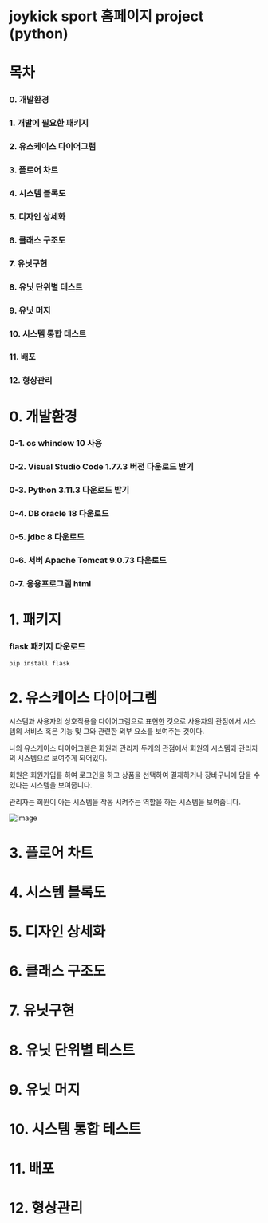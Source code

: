 # joykick sport 홈페이지 project (python)

# 목차
### 0. 개발환경
### 1. 개발에 필요한 패키지
### 2. 유스케이스 다이어그램
### 3. 플로어 차트
### 4. 시스템 블록도
### 5. 디자인 상세화
### 6. 클래스 구조도
### 7. 유닛구현
### 8. 유닛 단위별 테스트
### 9. 유닛 머지
### 10. 시스템 통합 테스트
### 11. 배포
### 12. 형상관리

# 0. 개발환경
### 0-1. os whindow 10 사용
### 0-2. Visual Studio Code 1.77.3 버전 다운로드 받기
### 0-3. Python 3.11.3 다운로드 받기
### 0-4. DB oracle 18 다운로드
### 0-5. jdbc 8 다운로드
### 0-6. 서버 Apache Tomcat 9.0.73 다운로드
### 0-7. 응용프로그램 html 

# 1. 패키지
### flask 패키지 다운로드
```
pip install flask
```
# 2. 유스케이스 다이어그렘

시스템과 사용자의 상호작용을 다이어그램으로 표현한 것으로 사용자의 관점에서 시스템의 서비스 혹은 기능 및 그와 관련한 외부 요소를 보여주는 것이다.

나의 유스케이스 다이어그렘은 회원과 관리자 두개의 관점에서 회원의 시스템과 관리자의 시스템으로 보여주게 되어있다.

회원은 회원가입를 하여 로그인을 하고 상품을 선택하여 결재하거나 장바구니에 담을 수 있다는 시스템을 보여줍니다.

관리자는 회원이 아는 시스템을 작동 시켜주는 역할을 하는 시스템을 보여줍니다.

![image](https://user-images.githubusercontent.com/104752580/231624445-f8e125e9-025a-40ba-8e2f-8862cdbbcc0a.png)

# 3. 플로어 차트
# 4. 시스템 블록도
# 5. 디자인 상세화
# 6. 클래스 구조도
# 7. 유닛구현
# 8. 유닛 단위별 테스트
# 9. 유닛 머지
# 10. 시스템 통합 테스트
# 11. 배포
# 12. 형상관리

